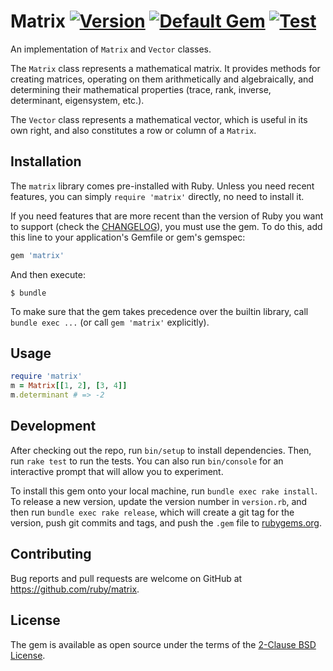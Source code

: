 # Matrix [![Version](https://badge.fury.io/rb/matrix.svg)](https://badge.fury.io/rb/matrix) [![Default Gem](https://img.shields.io/badge/stdgem-default-9c1260.svg)](https://stdgems.org/matrix/)  [![Test](https://github.com/ruby/matrix/workflows/test/badge.svg)](https://github.com/ruby/matrix/actions?query=workflow%3Atest)

An implementation of `Matrix` and `Vector` classes.

The `Matrix` class represents a mathematical matrix. It provides methods for creating matrices, operating on them arithmetically and algebraically, and determining their mathematical properties (trace, rank, inverse, determinant, eigensystem, etc.).

The `Vector` class represents a mathematical vector, which is useful in its own right, and also constitutes a row or column of a `Matrix`.

## Installation

The `matrix` library comes pre-installed with Ruby. Unless you need recent features, you can simply `require 'matrix'` directly, no need to install it.

If you need features that are more recent than the version of Ruby you want to support (check the [CHANGELOG](CHANGELOG.md)), you must use the gem. To do this, add this line to your application's Gemfile or gem's gemspec:

```ruby
gem 'matrix'
```

And then execute:

    $ bundle

To make sure that the gem takes precedence over the builtin library, call `bundle exec ...` (or call `gem 'matrix'` explicitly).

## Usage

```ruby
require 'matrix'
m = Matrix[[1, 2], [3, 4]]
m.determinant # => -2
```

## Development

After checking out the repo, run `bin/setup` to install dependencies. Then, run `rake test` to run the tests. You can also run `bin/console` for an interactive prompt that will allow you to experiment.

To install this gem onto your local machine, run `bundle exec rake install`. To release a new version, update the version number in `version.rb`, and then run `bundle exec rake release`, which will create a git tag for the version, push git commits and tags, and push the `.gem` file to [rubygems.org](https://rubygems.org).

## Contributing

Bug reports and pull requests are welcome on GitHub at https://github.com/ruby/matrix.

## License

The gem is available as open source under the terms of the [2-Clause BSD License](https://opensource.org/licenses/BSD-2-Clause).

